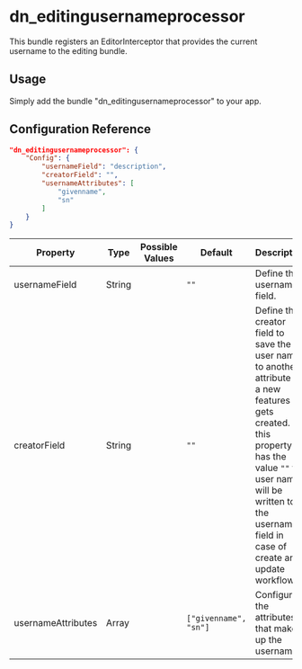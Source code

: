 # dn_editingusernameprocessor

This bundle registers an EditorInterceptor that provides the current username to the editing bundle.

## Usage

Simply add the bundle "dn_editingusernameprocessor" to your app.

## Configuration Reference

```json
"dn_editingusernameprocessor": {
    "Config": {
        "usernameField": "description",
        "creatorField": "",
        "usernameAttributes": [
            "givenname",
            "sn"
        ]
    }
}
```

| Property                       | Type               | Possible Values                    | Default                              | Description                                                                                                                                                                                                                            |
|--------------------------------|--------------------|------------------------------------|--------------------------------------|----------------------------------------------------------------------------------------------------------------------------------------------------------------------------------------------------------------------------------------|
| usernameField                  | String             |                                    | ```""```                             | Define the username field.                                                                                                                                                                                                             |
| creatorField                   | String             |                                    | ```""```                             | Define the creator field to save the user name to another attribute if a new features gets created. If this property has the value ```""``` the user name will be written to the username field in case of create and update workflow. |
| usernameAttributes             | Array              |                                    | ```["givenname", "sn"]```            | Configure the attributes that make up the username.                                                                                                                                                                                    |
